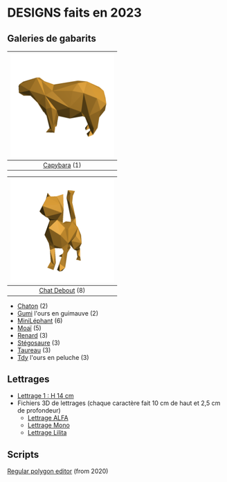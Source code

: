 # DESIGNS faits en 2023

## Galeries de gabarits
| ![](https://github.com/gilboonet/designs/blob/master/2023/assets/images/miniCapybara.png) |
|:-:|
|[Capybara](https://github.com/gilboonet/designs/blob/master/2023/capybara/README.md) (1)|

| ![](https://github.com/gilboonet/designs/blob/master/2023/assets/images/miniChatDebout.png) |
|:-:|
|[Chat Debout](https://github.com/gilboonet/designs/blob/master/2023/chat_debout/README.md) (8)|

- [Chaton](https://github.com/gilboonet/designs/blob/master/2023/chaton/README.md) (2)
- [Gumi](https://github.com/gilboonet/designs/blob/master/2023/gumi/README.md) l'ours en guimauve (2)
- [MiniLéphant](https://github.com/gilboonet/designs/blob/master/2023/mini_lephant/README.md) (6)
- [Moaï](https://github.com/gilboonet/designs/blob/master/2023/moai/README.md) (5)
- [Renard](https://github.com/gilboonet/designs/blob/master/2023/renard/README.md) (3)
- [Stégosaure](https://github.com/gilboonet/designs/blob/master/2023/stegosaure/README.md) (3)
- [Taureau](https://github.com/gilboonet/designs/blob/master/2023/taureau/README.md) (3)
- [Tdy](https://github.com/gilboonet/designs/blob/master/2023/tdy/README.md) l'ours en peluche (3)

## Lettrages
- [Lettrage 1 : H 14 cm](https://raw.githubusercontent.com/gilboonet/designs/master/2023/lettres_et_chiffres.pdf)
- Fichiers 3D de lettrages (chaque caractère fait 10 cm de haut et 2,5 cm de profondeur)
  - [Lettrage ALFA](https://github.com/gilboonet/designs/tree/master/2023/LETTRAGES/ALFA)
  - [Lettrage Mono](https://github.com/gilboonet/designs/tree/master/2023/LETTRAGES/Mono)
  - [Lettrage Lilita](https://github.com/gilboonet/designs/tree/master/2023/LETTRAGES/Lilita)

## Scripts
[Regular polygon editor](https://openjscad.xyz#https://raw.githubusercontent.com/gilboonet/designs/master/2023/RegularPolygons.js) (from 2020)
